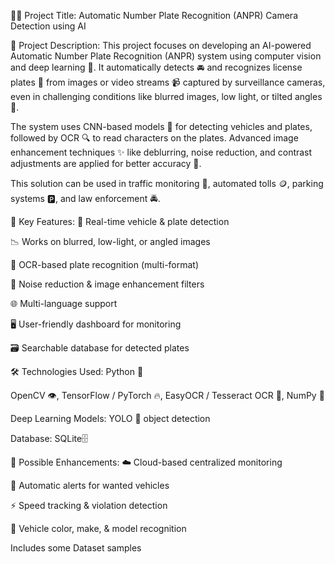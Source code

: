 🚗📸 Project Title: Automatic Number Plate Recognition (ANPR) Camera Detection using AI

📄 Project Description: This project focuses on developing an AI-powered Automatic Number Plate Recognition (ANPR) system using computer vision and deep learning 🧠. It automatically detects 🚘 and recognizes license plates 🔢 from images or video streams 📹 captured by surveillance cameras, even in challenging conditions like blurred images, low light, or tilted angles 🌙.

The system uses CNN-based models 🤖 for detecting vehicles and plates, followed by OCR 🔍 to read characters on the plates. Advanced image enhancement techniques ✨ like deblurring, noise reduction, and contrast adjustments are applied for better accuracy 🎯.

This solution can be used in traffic monitoring 🚦, automated tolls 🪙, parking systems 🅿️, and law enforcement 🚔.

🔑 Key Features: 🎥 Real-time vehicle & plate detection

📉 Works on blurred, low-light, or angled images

🔡 OCR-based plate recognition (multi-format)

🧹 Noise reduction & image enhancement filters

🌐 Multi-language support

🖥️ User-friendly dashboard for monitoring

🗃️ Searchable database for detected plates

🛠️ Technologies Used: Python 🐍

OpenCV 👁️, TensorFlow / PyTorch 🔥, EasyOCR / Tesseract OCR 📖, NumPy 🧮

Deep Learning Models: YOLO 🚀 object detection

Database: SQLite🗄️

🚀 Possible Enhancements: ☁️ Cloud-based centralized monitoring

🚨 Automatic alerts for wanted vehicles

⚡ Speed tracking & violation detection

🎨 Vehicle color, make, & model recognition

Includes some Dataset samples
